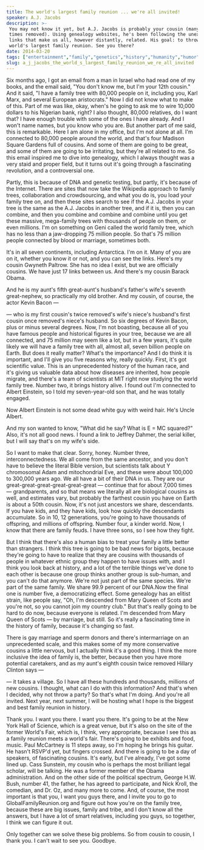 ```yaml
---
title: The world's largest family reunion ... we're all invited!
speaker: A.J. Jacobs
description: >-
 You may not know it yet, but A.J. Jacobs is probably your cousin (many, many
 times removed). Using genealogy websites, he's been following the unexpected
 links that make us all, however distantly, related. His goal: to throw the
 world's largest family reunion. See you there?
date: 2014-03-20
tags: ["entertainment","family","genetics","history","humanity","humor","comedy"]
slug: a_j_jacobs_the_world_s_largest_family_reunion_we_re_all_invited
---
```


Six months ago, I got an email from a man in Israel who had read one of my books, and the
email said, "You don't know me, but I'm your 12th cousin." And it said, "I have a family
tree with 80,000 people on it, including you, Karl Marx, and several European
aristocrats." Now I did not know what to make of this. Part of me was like, okay, when's
he going to ask me to wire 10,000 dollars to his Nigerian bank, right? I also thought,
80,000 relatives, do I want that? I have enough trouble with some of the ones I have
already. And I won't name names, but you know who you are. But another part of me said,
this is remarkable. Here I am alone in my office, but I'm not alone at all. I'm connected
to 80,000 people around the world, and that's four Madison Square Gardens full of cousins.
And some of them are going to be great, and some of them are going to be irritating, but
they're all related to me. So this email inspired me to dive into genealogy, which I always
thought was a very staid and proper field, but it turns out it's going through a
fascinating revolution, and a controversial one.

Partly, this is because of DNA and genetic testing, but partly, it's because of the
Internet. There are sites that now take the Wikipedia approach to family trees,
collaboration and crowdsourcing, and what you do is, you load your family tree on, and
then these sites search to see if the A.J. Jacobs in your tree is the same as the A.J.
Jacobs in another tree, and if it is, then you can combine, and then you combine and
combine and combine until you get these massive, mega-family trees with thousands of
people on them, or even millions. I'm on something on Geni called the world family tree,
which has no less than a jaw-dropping 75 million people. So that's 75 million people
connected by blood or marriage, sometimes both. 

It's in all seven continents, including Antarctica. I'm on it. Many of you are on it,
whether you know it or not, and you can see the links. Here's my cousin Gwyneth Paltrow.
She has no idea I exist, but we are officially cousins. We have just 17 links between
us. And there's my cousin Barack Obama. 

And he is my aunt's fifth great-aunt's husband's father's wife's seventh great-nephew, so
practically my old brother. And my cousin, of course, the actor Kevin Bacon —

— who is my first cousin's twice removed's wife's niece's husband's first cousin once
removed's niece's husband. So six degrees of Kevin Bacon, plus or minus several
degrees. Now, I'm not boasting, because all of you have famous people and historical
figures in your tree, because we are all connected, and 75 million may seem like a lot,
but in a few years, it's quite likely we will have a family tree with all, almost all,
seven billion people on Earth. But does it really matter? What's the importance? And I do
think it is important, and I'll give you five reasons why, really quickly. First, it's got
scientific value. This is an unprecedented history of the human race, and it's giving us
valuable data about how diseases are inherited, how people migrate, and there's a team of
scientists at MIT right now studying the world family tree. Number two, it brings history
alive. I found out I'm connected to Albert Einstein, so I told my seven-year-old son that,
and he was totally engaged.

Now Albert Einstein is not some dead white guy with weird hair. He's Uncle Albert.

And my son wanted to know, "What did he say? What is E = MC squared?" Also, it's not all
good news. I found a link to Jeffrey Dahmer, the serial killer, but I will say that's on
my wife's side. 

So I want to make that clear. Sorry, honey. Number three, interconnectedness. We all come
from the same ancestor, and you don't have to believe the literal Bible version, but
scientists talk about Y chromosomal Adam and mitochondrial Eve, and these were about
100,000 to 300,000 years ago. We all have a bit of their DNA in us. They are our
great-great-great-great-great-great — continue that for about 7,000 times — grandparents,
and so that means we literally all are biological cousins as well, and estimates vary, but
probably the farthest cousin you have on Earth is about a 50th cousin. Now, it's not just
ancestors we share, descendants. If you have kids, and they have kids, look how quickly
the descendants accumulate. So in 10, 12 generations, you're going to have thousands of
offspring, and millions of offspring. Number four, a kinder world. Now, I know that there
are family feuds. I have three sons, so I see how they fight.

But I think that there's also a human bias to treat your family a little better than
strangers. I think this tree is going to be bad news for bigots, because they're going to
have to realize that they are cousins with thousands of people in whatever ethnic group
they happen to have issues with, and I think you look back at history, and a lot of the
terrible things we've done to each other is because one group thinks another group is
sub-human, and you can't do that anymore. We're not just part of the same species. We're
part of the same family. We share 99.9 percent of our DNA.Now the final one is number
five, a democratizing effect. Some genealogy has an elitist strain, like people say, "Oh,
I'm descended from Mary Queen of Scots and you're not, so you cannot join my country
club." But that's really going to be hard to do now, because everyone is related. I'm
descended from Mary Queen of Scots — by marriage, but still. So it's really a fascinating
time in the history of family, because it's changing so fast.

There is gay marriage and sperm donors and there's intermarriage on an unprecedented
scale, and this makes some of my more conservative cousins a little nervous, but I
actually think it's a good thing. I think the more inclusive the idea of family is, the
better, because then you have more potential caretakers, and as my aunt's eighth cousin
twice removed Hillary Clinton says — 

— it takes a village. So I have all these hundreds and thousands, millions of new cousins.
I thought, what can I do with this information? And that's when I decided, why not throw a
party? So that's what I'm doing. And you're all invited. Next year, next summer, I will be
hosting what I hope is the biggest and best family reunion in history.

Thank you. I want you there. I want you there. It's going to be at the New York Hall of
Science, which is a great venue, but it's also on the site of the former World's Fair,
which is, I think, very appropriate, because I see this as a family reunion meets a
world's fair. There's going to be exhibits and food, music. Paul McCartney is 11 steps
away, so I'm hoping he brings his guitar. He hasn't RSVP'd yet, but fingers crossed. And
there is going to be a day of speakers, of fascinating cousins. It's early, but I've
already, I've got some lined up. Cass Sunstein, my cousin who is perhaps the most
brilliant legal scholar, will be talking. He was a former member of the Obama
administration. And on the other side of the political spectrum, George H.W. Bush, number
41, the father, he has agreed to participate, and Nick Kroll, the comedian, and Dr. Oz,
and many more to come. And, of course, the most important is that you, I want you guys
there, and I invite you to go to GlobalFamilyReunion.org and figure out how you're on the
family tree, because these are big issues, family and tribe, and I don't know all the
answers, but I have a lot of smart relatives, including you guys, so together, I think we
can figure it out.

Only together can we solve these big problems. So from cousin to cousin, I thank you. I
can't wait to see you. Goodbye.

<!--
ad_duration=3.33
comment_count=70
event="TEDActive 2014"
external_start_time=0
has_talk_citation=1
intro_duration=11.82
is_subtitle_required="False"
is_talk_featured="True"
language="en"
language_swap="False"
native_language="en"
number_of_related_talks=6
number_of_speakers=1
number_of_subtitled_videos=24
number_of_tags=7
number_of_talk_download_languages=25
number_of_talk_more_resources=0
number_of_talk_recommendations=1
number_of_talks_take_actions=1
post_ad_duration=0.83
published_timestamp="2014-06-13 15:09:28"
recording_date="2014-03-20"
speaker_description="Author"
speaker_is_published=1
speaker_name="A.J. Jacobs"
talk_more_resources=[]
talk_name="The world's largest family reunion ... we're all invited!"
talk_recommendations_blurb="Your distant cousin shares further reading on how we're all related, and what that means for the future of humanity."
talks_tags=["entertainment","family","genetics","history","humanity","humor","comedy"]
url_audio="https://download.ted.com/talks/AJJacobs_2014A.mp3?apikey=acme-roadrunner"
url_photo_speaker="https://pe.tedcdn.com/images/ted/a71ef13aa9852c9e1e635c7d743d965420d10c4e_254x191.jpg"
url_photo_talk="https://s3.amazonaws.com/talkstar-photos/uploads/ab9324c8-604a-4b5d-a53b-58e3207da99c/AJJacobs_2014A-embed.jpg"
url_webpage="https://www.ted.com/talks/a_j_jacobs_the_world_s_largest_family_reunion_we_re_all_invited"
video_type_name="TED Stage Talk"
-->